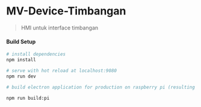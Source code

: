 # MV-Device-Timbangan

> HMI untuk interface timbangan

#### Build Setup

``` bash
# install dependencies
npm install

# serve with hot reload at localhost:9080
npm run dev

# build electron application for production on raspberry pi (resulting AppImage which can be ran by executing './AppImage' on terminal)

npm run build:pi

```


